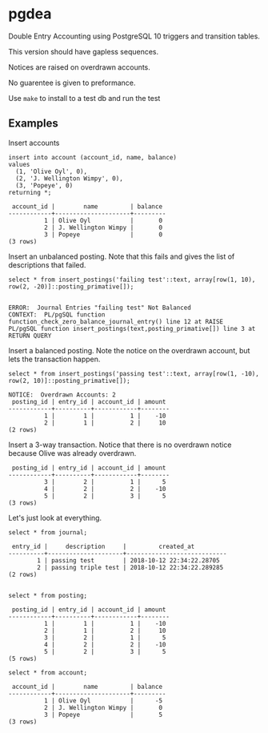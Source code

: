 # pgdea
Double Entry Accounting using PostgreSQL 10 triggers and transition tables.

This version should have gapless sequences.

Notices are raised on overdrawn accounts.

No guarentee is given to preformance.

Use `make` to install to a test db and run the test

## Examples

Insert accounts

    insert into account (account_id, name, balance)
    values
      (1, 'Olive Oyl', 0),
      (2, 'J. Wellington Wimpy', 0),
      (3, 'Popeye', 0)
    returning *;

     account_id |        name         | balance
    ------------+---------------------+---------
              1 | Olive Oyl           |       0
              2 | J. Wellington Wimpy |       0
              3 | Popeye              |       0
    (3 rows)

Insert an unbalanced posting. Note that this fails and gives the list of descriptions that failed.

    select * from insert_postings('failing test'::text, array[row(1, 10), row(2, -20)]::posting_primative[]);


    ERROR:  Journal Entries "failing test" Not Balanced
    CONTEXT:  PL/pgSQL function function_check_zero_balance_journal_entry() line 12 at RAISE
    PL/pgSQL function insert_postings(text,posting_primative[]) line 3 at RETURN QUERY


Insert a balanced posting. Note the notice on the overdrawn account, but lets the transaction happen.

    select * from insert_postings('passing test'::text, array[row(1, -10), row(2, 10)]::posting_primative[]);

    NOTICE:  Overdrawn Accounts: 2
     posting_id | entry_id | account_id | amount 
    ------------+----------+------------+--------
              1 |        1 |          1 |    -10
              2 |        1 |          2 |     10
    (2 rows)

Insert a 3-way transaction. Notice that there is no overdrawn notice because Olive was already overdrawn.

     posting_id | entry_id | account_id | amount
    ------------+----------+------------+--------
              3 |        2 |          1 |      5
              4 |        2 |          2 |    -10
              5 |        2 |          3 |      5
    (3 rows)

Let's just look at everything.

    select * from journal;

     entry_id |     description     |         created_at
    ----------+---------------------+----------------------------
            1 | passing test        | 2018-10-12 22:34:22.28705
            2 | passing triple test | 2018-10-12 22:34:22.289285
    (2 rows)


    select * from posting;

     posting_id | entry_id | account_id | amount
    ------------+----------+------------+--------
              1 |        1 |          1 |    -10
              2 |        1 |          2 |     10
              3 |        2 |          1 |      5
              4 |        2 |          2 |    -10
              5 |        2 |          3 |      5
    (5 rows)

    select * from account;

     account_id |        name         | balance
    ------------+---------------------+---------
              1 | Olive Oyl           |      -5
              2 | J. Wellington Wimpy |       0
              3 | Popeye              |       5
    (3 rows)

